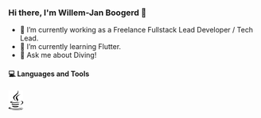 ### Hi there, I'm Willem-Jan Boogerd 👋

- 🔭 I’m currently working as a Freelance Fullstack Lead Developer / Tech Lead.
- 🌱 I’m currently learning Flutter.
- 💬 Ask me about Diving!

#### 💻 Languages and Tools
<img src="https://raw.githubusercontent.com/wjboogerd/wjboogerd/master/images/java-brands.svg" height="40"/> 

<!--
**wjboogerd/wjboogerd** is a ✨ _special_ ✨ repository because its `README.md` (this file) appears on your GitHub profile.

Here are some ideas to get you started:

- 🔭 I’m currently working on ...
- 🌱 I’m currently learning ...
- 👯 I’m looking to collaborate on ...
- 🤔 I’m looking for help with ...
- 💬 Ask me about ...
- 📫 How to reach me: ...
- 😄 Pronouns: ...
- ⚡ Fun fact: ...
-->
